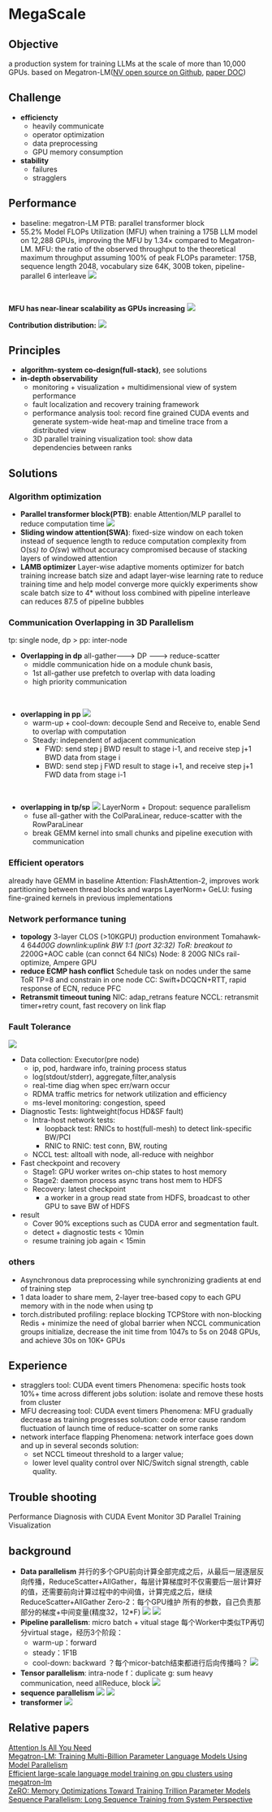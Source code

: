 # MegaScale
## Objective
a production system for training LLMs at the scale of more than 10,000 GPUs. based on Megatron-LM([NV open source on Github](https://github.com/NVIDIA/Megatron-LM), [paper DOC](https://arxiv.org/pdf/1909.08053.pdf))
## Challenge
- **efficiencty**
    - heavily communicate
    - operator optimization
    - data preprocessing
    - GPU memory consumption
- **stability**
	- failures
	- stragglers

## Performance
- baseline: megatron-LM      PTB: parallel transformer block
- 55.2% Model FLOPs Utilization (MFU) when training a 175B LLM model on 12,288 GPUs, improving the MFU by 1.34× compared to Megatron-LM.
MFU: the ratio of the observed throughput to the theoretical maximum throughput assuming 100% of peak FLOPs 
parameter: 175B, sequence length 2048, vocabulary size 64K, 300B token, pipeline-parallel 6 interleave
![](https://raw.githubusercontent.com/JaneLiCC/testDemo/main/images/per175.png)  
<br/>


**MFU has near-linear scalability as GPUs increasing**
![](https://raw.githubusercontent.com/JaneLiCC/testDemo/main/images/per530.png)
<br/>


**Contribution distribution:**
![](https://raw.githubusercontent.com/JaneLiCC/testDemo/main/images/percomp.png)
<br/>

## Principles
- **algorithm-system co-design(full-stack)**, see solutions
- **in-depth observability**
    - monitoring + visualization + multidimensional view of system performance
    - fault localization and recovery training framework
    - performance analysis tool: record fine grained CUDA events and generate system-wide heat-map and timeline trace from a distributed view
    - 3D parallel training visualization tool: show data dependencies between ranks
  
## Solutions <a name="solutions"></a>
### Algorithm optimization
- **Parallel transformer block(PTB)**: enable Attention/MLP parallel to reduce computation time
    ![](https://raw.githubusercontent.com/JaneLiCC/testDemo/main/images/algoOpt.png)
- **Sliding window attention(SWA)**: 
  fixed-size window on each token instead of sequence length to reduce computation complexity from O(s*s) to O(s*w) 
  without accuracy compromised because of stacking layers of windowed attention
- **LAMB optimizer**
Layer-wise adaptive moments optimizer for batch training
increase batch size and adapt layer-wise learning rate to reduce training time and help model converge more quickly
experiments show scale batch size to 4* without loss 
combined with pipeline interleave can reduces 87.5 of pipeline bubbles
### Communication Overlapping in 3D Parallelism
tp: single node, dp > pp: inter-node
- **Overlapping in dp**
  all-gather---> DP ---> reduce-scatter
  - middle communication hide on a module chunk basis, 
  - 1st all-gather use prefetch to overlap with data loading
  - high priority communication
<br/>

- **overlapping in pp**
  ![](https://raw.githubusercontent.com/JaneLiCC/testDemo/main/images/opp.png)
  - warm-up + cool-down: decouple Send and Receive to, enable Send to overlap with computation
  - Steady: independent of adjacent communication
    - FWD: send step j BWD result to stage i-1, and receive step j+1 BWD data from stage i
    - BWD: send step j FWD result to stage i+1, and receive step j+1 FWD data from stage i-1
<br/>

- **overlapping in tp/sp**
  ![](https://raw.githubusercontent.com/JaneLiCC/testDemo/main/images/otp.png)
  LayerNorm + Dropout: sequence parallelism
    - fuse all-gather with the ColParaLinear, reduce-scatter with the RowParaLinear
    - break GEMM kernel into small chunks and pipeline execution with communication 
            
### Efficient operators
already have GEMM in baseline
Attention: FlashAttention-2, improves work partitioning between thread blocks and warps
LayerNorm+ GeLU: fusing fine-grained kernels in previous implementations
### Network performance tuning
- **topology**
        3-layer CLOS (>10KGPU) production environment
        Tomahawk-4 64*400G
        downlink:uplink BW 1:1 (port 32:32)
        ToR: breakout to 2*200G+AOC cable (can connct 64 NICs)
        Node: 8 200G NICs rail-optimize, Ampere GPU
- **reduce ECMP hash conflict**
        Schedule task on nodes under the same ToR
        TP=8 and constrain in one node
        CC: Swift+DCQCN+RTT, rapid response of ECN, reduce PFC
- **Retransmit timeout tuning**
        NIC: adap_retrans feature
        NCCL: retransmit timer+retry count, fast recovery on link flap
### Fault Tolerance
![](https://raw.githubusercontent.com/JaneLiCC/testDemo/main/images/ft.png)
- Data collection: Executor(pre node)      
  - ip, pod, hardware info, training process status      
  - log(stdout/stderr), aggregate,filter,analysis      
  - real-time diag when spec err/warn occur      
  - RDMA traffic metrics for network utilization and efficiency      
  - ms-level monitoring: congestion, speed  
- Diagnostic Tests: lightweight(focus HD&SF fault)      
  - Intra-host network tests:       	 
    - loopback test: RNICs to host(full-mesh) to detect link-specific BW/PCI
    - RNIC to RNIC: test conn, BW, routing      
  - NCCL test: alltoall with node, all-reduce with neighbor
- Fast checkpoint and recovery      
  - Stage1: GPU worker writes on-chip states to host memory      
  - Stage2: daemon process async trans host mem to HDFS            
  - Recovery: latest checkpoint      
    - a worker in a group read state from HDFS, broadcast to other GPU to save BW of HDFS
- result
  - Cover 90% exceptions such as CUDA error and segmentation fault.
  - detect + diagnostic tests < 10min
  - resume training job again < 15min
### others
- Asynchronous data preprocessing while synchronizing gradients at end of training step
- 1 data loader to share mem, 2-layer tree-based copy to each GPU memory with in the node when using tp
- torch.distributed profiling: replace blocking TCPStore with non-blocking Redis + minimize the need of global barrier when NCCL communication groups initialize, decrease the init time from 1047s to 5s on 2048 GPUs, and achieve 30s on 10K+ GPUs
## Experience
- stragglers
    tool: CUDA event timers
    Phenomena: specific hosts took 10%+ time across different jobs
    solution: isolate and remove these hosts from cluster
- MFU decreasing
    tool: CUDA event timers
    Phenomena: MFU gradually decrease as training progresses
    solution: code error cause random fluctuation of launch time of reduce-scatter on some ranks
- network interface flapping
    Phenomena: network interface goes down and up in several seconds
    solution:
    - set NCCL timeout threshold to a larger value;
    - lower level quality control over NIC/Switch signal strength, cable quality.
 
## Trouble shooting
Performance Diagnosis with CUDA Event Monitor
3D Parallel Training Visualization

## background
- **Data parallelism**
  并行的多个GPU前向计算全部完成之后，从最后一层逐层反向传播，ReduceScatter+AllGather，每层计算梯度时不仅需要后一层计算好的值，还需要前向计算过程中的中间值，计算完成之后，继续ReduceScatter+AllGather
  Zero-2：每个GPU维护 所有的参数，自己负责那部分的梯度+中间变量(精度32，12*F)
    ![](https://raw.githubusercontent.com/JaneLiCC/testDemo/main/images/dp.png)
    ![](https://raw.githubusercontent.com/JaneLiCC/testDemo/main/images/zero.png)
- **Pipeline parallelism**: micro batch + vitual stage
    每个Worker中类似TP再切分virtual stage，经历3个阶段：
    - warm-up：forward
    - steady：1F1B
    - cool-down: backward
    ？每个micor-batch结束都进行后向传播吗？
    ![](https://raw.githubusercontent.com/JaneLiCC/testDemo/main/images/pp.png)
- **Tensor parallelism**: intra-node
    f：duplicate    g: sum
    heavy communication, need allReduce, block
    ![](https://raw.githubusercontent.com/JaneLiCC/testDemo/main/images/tp.png)
- **sequence parallelism**
    ![](https://raw.githubusercontent.com/JaneLiCC/testDemo/main/images/sp1.png)
    ![](https://raw.githubusercontent.com/JaneLiCC/testDemo/main/images/sp2.png)
- **transformer**
  ![](https://raw.githubusercontent.com/JaneLiCC/testDemo/main/images/trans.png)
## Relative papers
[Attention Is All You Need](https://arxiv.org/pdf/1706.03762.pdf)  
[Megatron-LM: Training Multi-Billion Parameter Language Models Using Model Parallelism](https://arxiv.org/pdf/1909.08053.pdf)  
[Efficient large-scale language model training on gpu clusters using megatron-lm](https://arxiv.org/pdf/2104.04473.pdf)  
[ZeRO: Memory Optimizations Toward Training Trillion Parameter Models](https://arxiv.org/pdf/1910.02054.pdf)  
[Sequence Parallelism: Long Sequence Training from System Perspective](https://arxiv.org/pdf/2105.13120.pdf)  
  